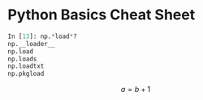 # Python Basics Cheat Sheet

```python
In [13]: np.*load*?
np.__loader__
np.load
np.loads
np.loadtxt
np.pkgload
```

$$ a = b + 1 $$